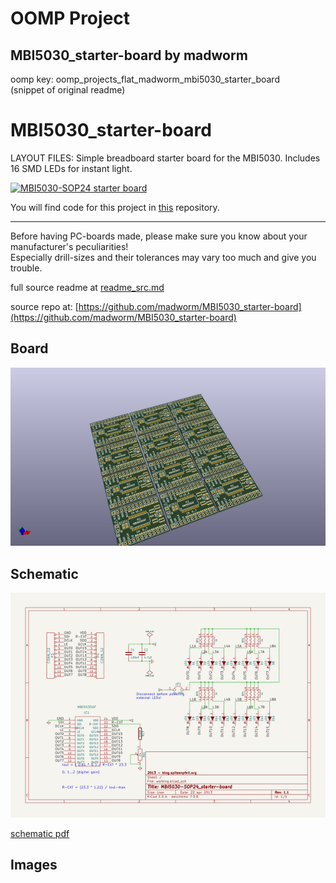 # OOMP Project  
## MBI5030_starter-board  by madworm  
  
oomp key: oomp_projects_flat_madworm_mbi5030_starter_board  
(snippet of original readme)  
  
  
MBI5030_starter-board  
=====================  
  
LAYOUT FILES: Simple breadboard starter board for the MBI5030. Includes 16 SMD LEDs for instant light.   
  
[![MBI5030-SOP24 starter board](/SOP24/gerber_files/PNGs/MBI5030-SOP24_starter-board__front_purple.png)](/SOP24/gerber_files/PNGs/MBI5030-SOP24_starter-board__front_purple.png)  
  
You will find code for this project in [this](https://github.com/madworm/MBI5030_demo) repository.  
  
---  
  
Before having PC-boards made, please make sure you know about your manufacturer's peculiarities!  
Especially drill-sizes and their tolerances may vary too much and give you trouble.  
  
  
  full source readme at [readme_src.md](readme_src.md)  
  
source repo at: [https://github.com/madworm/MBI5030_starter-board](https://github.com/madworm/MBI5030_starter-board)  
## Board  
  
[![working_3d.png](working_3d_600.png)](working_3d.png)  
## Schematic  
  
[![working_schematic.png](working_schematic_600.png)](working_schematic.png)  
  
[schematic pdf](working_schematic.pdf)  
## Images  
